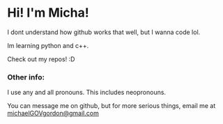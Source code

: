 # Hi! I'm Micha!

I dont understand how github works that well, but I wanna code lol.

Im learning python and c++.

Check out my repos! :D


### Other info:
I use any and all pronouns. This includes neopronouns.

You can message me on github, but for more serious things, email me at michaelGOVgordon@gmail.com
